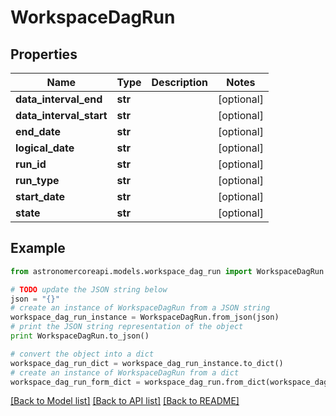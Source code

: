 # WorkspaceDagRun


## Properties
Name | Type | Description | Notes
------------ | ------------- | ------------- | -------------
**data_interval_end** | **str** |  | [optional] 
**data_interval_start** | **str** |  | [optional] 
**end_date** | **str** |  | [optional] 
**logical_date** | **str** |  | [optional] 
**run_id** | **str** |  | [optional] 
**run_type** | **str** |  | [optional] 
**start_date** | **str** |  | [optional] 
**state** | **str** |  | [optional] 

## Example

```python
from astronomercoreapi.models.workspace_dag_run import WorkspaceDagRun

# TODO update the JSON string below
json = "{}"
# create an instance of WorkspaceDagRun from a JSON string
workspace_dag_run_instance = WorkspaceDagRun.from_json(json)
# print the JSON string representation of the object
print WorkspaceDagRun.to_json()

# convert the object into a dict
workspace_dag_run_dict = workspace_dag_run_instance.to_dict()
# create an instance of WorkspaceDagRun from a dict
workspace_dag_run_form_dict = workspace_dag_run.from_dict(workspace_dag_run_dict)
```
[[Back to Model list]](../README.md#documentation-for-models) [[Back to API list]](../README.md#documentation-for-api-endpoints) [[Back to README]](../README.md)



